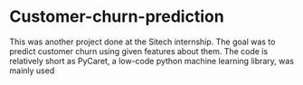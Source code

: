 # Customer-churn-prediction
This was another project done at the Sitech internship. The goal was to predict customer churn using given features about them. The code is relatively short as PyCaret, a low-code python machine learning library, was mainly used

